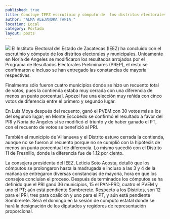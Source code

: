 ```yaml
---
published: true
title: Concluye IEEZ escrutinio y cómputo de  los distritos electorales y municipales
author: "ALMA ALEJANDRA TAPIA "
location: Local
category: Portada
layout: posts
---
```


![](http://i.imgur.com/bijPHcHm.jpg)
El Instituto Electoral del Estado de Zacatecas (IEEZ) ha concluido con el escrutinio y cómputo de los distritos electorales y municipales. Unicamente en Noria de Angeles se modificaron los resultados arrojados por el Programa de Resultados Electorales Preliminares (PREP), el resto se confirmaron e incluso se han entregado las constancias de mayoría respectivas. 

Finalmente sólo fueron cuatro municipios donde se hizo un recuento total de votos, pues la contienda estaba muy cerrada con una diferencia de menos un punto porcentual. Apozol fue una elección muy reñida con cinco votos de diferencia entre el primero y segundo lugar. 

En Luis Moya después del recuento, ganó el PVEM con 30 votos más a los del segundo lugar; en Monte Escobedo se confirmó el resultado a favor del PRI y Noria de Angeles sí se modificó el triunfo y de haber ganado el PT, con el recuento de votos se benefició al PRI.

También el municipio de Villanueva y el Distrito estuvo cerrada la contienda, aunque no se fueron al recuento porque no se cumplió con la hipótesis de menos un punto porcentual de diferencia. Lo mismo sucedió con el Distrito 11 de Fresnillo, donde la diferencia fue de 1.12 por ciento. 


La consejera presidenta del IEEZ, Leticia Soto Acosta, detalló que los cómputos se prolongaron hasta la madrugada e incluso a las 3 y 4 de la mañana se entregaron diversas constancias de mayoría, hora en que los consejos concluían el proceso.
Después de terminados los cómputos se ha definido que el PRI ganó 36 municipios, 15 el PAN-PRD, cuatro el PVEM y uno el PT; aún está pendiente Sombrerete. 
Respecto a los Distritos, son 12 para el PRI, tres para coalición y uno para el PT, y aún está pendiente Sombrerete.
Será el domingo en la sesión de cómputo estatal donde se hará la designación de los diputados y regidores de representación proporcional.
